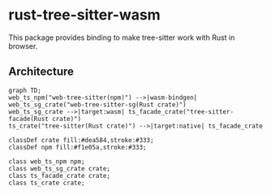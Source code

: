 # rust-tree-sitter-wasm

This package provides binding to make tree-sitter work with Rust in browser.

## Architecture

```mermaid
graph TD;
web_ts_npm("web-tree-sitter(npm)") -->|wasm-bindgen| web_ts_sg_crate("web-tree-sitter-sg(Rust crate)")
web_ts_sg_crate -->|target:wasm| ts_facade_crate("tree-sitter-facade(Rust crate)")
ts_crate("tree-sitter(Rust crate)") -->|target:native| ts_facade_crate

classDef crate fill:#dea584,stroke:#333;
classDef npm fill:#f1e05a,stroke:#333;

class web_ts_npm npm;
class web_ts_sg_crate crate;
class ts_facade_crate crate;
class ts_crate crate;
```
